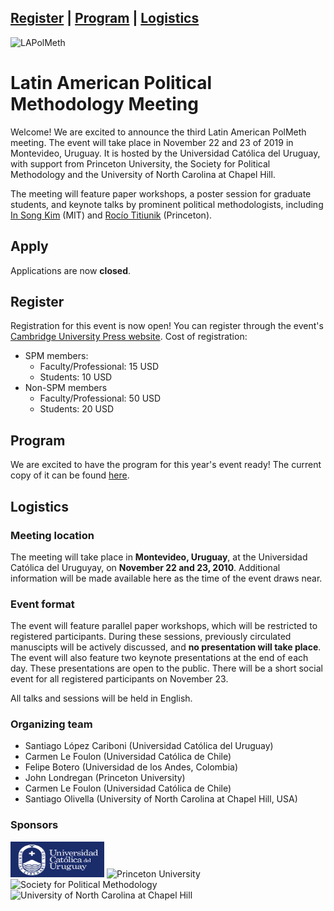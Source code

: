 <a href="#register">Register</a> | <a href="#program">Program</a> | <a href="#logistics">Logistics</a>
---
<img src="LAPolMeth_Logo.png" alt="LAPolMeth"> 

# Latin American Political Methodology Meeting


Welcome! We are excited to announce the third Latin American PolMeth meeting. The event will take place in November 22 and 23 of 2019 in Montevideo, Uruguay. It is hosted by the Universidad Católica del Uruguay, with support from Princeton University, the Society for Political Methodology and the University of North Carolina at Chapel Hill. 

The meeting will feature paper workshops, a poster session for graduate students, and keynote talks by prominent political methodologists, including [In Song Kim](http://web.mit.edu/insong/www/) (MIT) and [Rocío Titiunik](https://politics.princeton.edu/people/rocio-titiunik) (Princeton). 

## Apply
Applications are now **closed**. 

## Register
Registration for this event is now open! You can register through the event's [Cambridge University Press website](https://www.cambridge.org/core/membership/spm/register). 
Cost of registration:
- SPM members:
    + Faculty/Professional: 15 USD
    + Students: 10 USD
- Non-SPM members
    + Faculty/Professional: 50 USD
    + Students: 20 USD

## Program

We are excited to have the program for this year's event ready! The current copy of it can be found [here](https://docs.google.com/document/d/1_9r8keDmRbJeIB_V3ZfNgPIWmNjf7HxXqLq9XFdMADg/edit?usp=sharing).

## Logistics


### Meeting location
The meeting will take place in **Montevideo, Uruguay**, at the Universidad Católica del Uruguyay, on **November 22 and 23, 2010**. Additional information will be made available here as the time of the event draws near. 

### Event format
The event will feature parallel paper workshops, which will be restricted to registered participants. During these sessions, previously circulated manuscipts will be actively discussed, and **no presentation will take place**. The event will also feature two keynote presentations at the end of each day. These presentations are open to the public. There will be a short social event for all registered participants on November 23. 

All talks and sessions will be held in English.


### Organizing team

- Santiago López Cariboni (Universidad Católica del Uruguay)
- Carmen Le Foulon (Universidad Católica de Chile)
- Felipe Botero (Universidad de los Andes, Colombia)
- John Londregan (Princeton University)
- Carmen Le Foulon (Universidad Católica de Chile)
- Santiago Olivella (University of North Carolina at Chapel Hill, USA)

### Sponsors

<img src="ucu.png" alt="Universidad Católica del Uruguay" height="57" width="150"> <img src="princeton.jpg" alt="Princeton University" height="50"> <img src="PolMeth.png" alt="Society for Political Methodology" height="50"> <img src="unc.jpg" alt="University of North Carolina at Chapel Hill" height="50">



